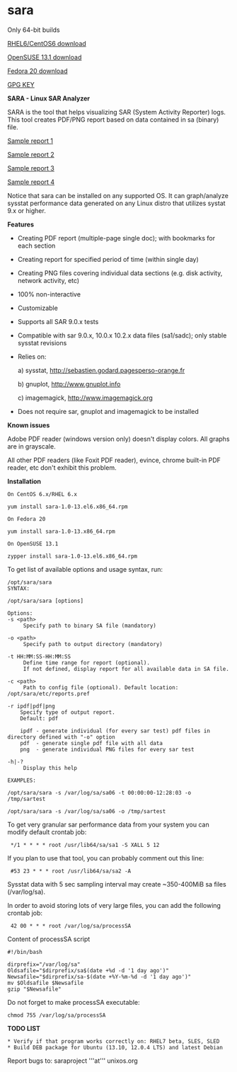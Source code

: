 sara
====

Only 64-bit builds

[RHEL6/CentOS6 download](https://github.com/GregWojcieszczuk/sara/raw/master/rpms/rhel6/sara-1.0-13.el6.x86_64.rpm)

[OpenSUSE 13.1 download](https://github.com/GregWojcieszczuk/sara/raw/master/rpms/opensuse13.1/sara-1.0-13.el6.x86_64.rpm)

[Fedora 20 download](https://github.com/GregWojcieszczuk/sara/raw/master/rpms/f20/sara-1.0-13.x86_64.rpm)


[GPG KEY](https://github.com/GregWojcieszczuk/sara/raw/master/GREGW-GPG-KEY)

**SARA - Linux SAR Analyzer**

SARA is the tool that helps visualizing SAR (System Activity Reporter) logs.
This tool creates PDF/PNG report based on data contained in sa (binary) file.

[Sample report 1](https://github.com/GregWojcieszczuk/sara/raw/master/sample-reports/srv3.unixos.org-sa26-REPORT.pdf)

[Sample report 2](https://github.com/GregWojcieszczuk/sara/raw/master/sample-reports/linux-y2xn-sa10-REPORT.pdf)

[Sample report 3](https://github.com/GregWojcieszczuk/sara/raw/master/sample-reports/buildhost1.linuxlab.local-sadc-9.0.6-data.dat-REPORT.pdf)

[Sample report 4](https://github.com/GregWojcieszczuk/sara/raw/master/sample-reports/buildhost1.linuxlab.local-sa10-REPORT.pdf)

Notice that sara can be installed on any supported OS. 
It can graph/analyze sysstat performance data generated on any Linux distro that utilizes systat 9.x or higher.

**Features**
  * Creating PDF report (multiple-page single doc); with bookmarks for each section
  * Creating report for specified period of time (within single day)
  * Creating PNG files covering individual data sections (e.g. disk activity, network activity, etc)
  * 100% non-interactive
  * Customizable
  * Supports all SAR 9.0.x tests
  * Compatible with sar 9.0.x, 10.0.x 10.2.x data files (sa1/sadc); only stable sysstat revisions
  * Relies on:

     a) sysstat, http://sebastien.godard.pagesperso-orange.fr

     b) gnuplot, http://www.gnuplot.info

     c) imagemagick, http://www.imagemagick.org
     
  * Does not require sar, gnuplot and imagemagick to be installed

**Known issues**

   Adobe PDF reader (windows version only) doesn't display colors. All graphs are in grayscale.

   All other PDF readers (like Foxit PDF reader), evince, chrome built-in PDF reader, etc don't exhibit this problem.


**Installation**

    On CentOS 6.x/RHEL 6.x

    yum install sara-1.0-13.el6.x86_64.rpm

    On Fedora 20

    yum install sara-1.0-13.x86_64.rpm

    On OpenSUSE 13.1

    zypper install sara-1.0-13.el6.x86_64.rpm

To get list of available options and usage syntax, run:

    /opt/sara/sara
    SYNTAX:

    /opt/sara/sara [options]

    Options:
    -s <path>
         Specify path to binary SA file (mandatory)

    -o <path>
         Specify path to output directory (mandatory)

    -t HH:MM:SS-HH:MM:SS
         Define time range for report (optional). 
         If not defined, display report for all available data in SA file.
   
    -c <path>
         Path to config file (optional). Default location: /opt/sara/etc/reports.pref

    -r ipdf|pdf|png
        Specify type of output report.
        Default: pdf

        ipdf - generate individual (for every sar test) pdf files in directory defined with "-o" option
        pdf  - generate single pdf file with all data
        png  - generate individual PNG files for every sar test

    -h|-?
         Display this help

    EXAMPLES:
    
    /opt/sara/sara -s /var/log/sa/sa06 -t 00:00:00-12:28:03 -o /tmp/sartest

    /opt/sara/sara -s /var/log/sa/sa06 -o /tmp/sartest



To get very granular sar performance data from your system you can modify default crontab job:

     */1 * * * * root /usr/lib64/sa/sa1 -S XALL 5 12

If you plan to use that tool, you can probably comment out this line:

     #53 23 * * * root /usr/lib64/sa/sa2 -A

Sysstat data with 5 sec sampling interval may create ~350-400MiB sa files (/var/log/sa).

In order to avoid storing lots of very large files, you can add the following crontab job:

     42 00 * * * root /var/log/sa/processSA

Content of processSA script

    #!/bin/bash

    dirprefix="/var/log/sa"
    Oldsafile="$dirprefix/sa$(date +%d -d '1 day ago')"
    Newsafile="$dirprefix/sa-$(date +%Y-%m-%d -d '1 day ago')"
    mv $Oldsafile $Newsafile
    gzip "$Newsafile"



Do not forget to make processSA executable:

    chmod 755 /var/log/sa/processSA


**TODO LIST**

    * Verify if that program works correctly on: RHEL7 beta, SLES, SLED
    * Build DEB package for Ubuntu (13.10, 12.0.4 LTS) and latest Debian

Report bugs to: saraproject '''at''' unixos.org
